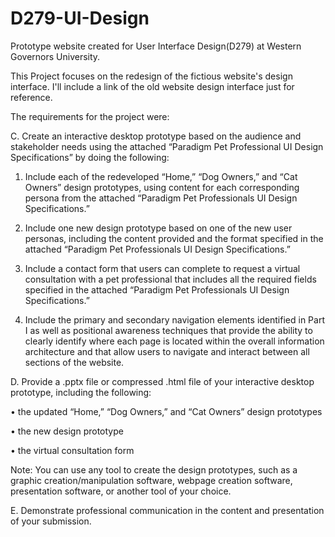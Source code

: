 # D279-UI-Design
Prototype website created for User Interface Design(D279) at Western Governors University. 

This Project focuses on the redesign of the fictious website's design interface. I'll include a link of the old website design interface just for reference.

The requirements for the project were:

C.  Create an interactive desktop prototype based on the audience and stakeholder needs using the attached “Paradigm Pet Professional UI Design Specifications” by doing the following:

1.  Include each of the redeveloped “Home,” “Dog Owners,” and “Cat Owners” design prototypes, using content for each corresponding persona from the attached “Paradigm Pet Professionals UI Design Specifications.”

2.  Include one new design prototype based on one of the new user personas, including the content provided and the format specified in the attached “Paradigm Pet Professionals UI Design Specifications.”

3.  Include a contact form that users can complete to request a virtual consultation with a pet professional that includes all the required fields specified in the attached “Paradigm Pet Professionals UI Design Specifications.” 

4.  Include the primary and secondary navigation elements identified in Part I as well as positional awareness techniques that provide the ability to clearly identify where each page is located within the overall information architecture and that allow users to navigate and interact between all sections of the website.
 

D.  Provide a .pptx file or compressed .html file of your interactive desktop prototype, including the following:

•  the updated “Home,” “Dog Owners,” and “Cat Owners” design prototypes

•  the new design prototype

•  the virtual consultation form
 

Note: You can use any tool to create the design prototypes, such as a graphic creation/manipulation software, webpage creation software, presentation software, or another tool of your choice.
 

E.  Demonstrate professional communication in the content and presentation of your submission.
